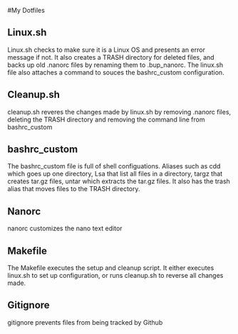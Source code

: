 #My Dotfiles
## Linux.sh
Linux.sh checks to make sure it is a Linux OS and presents an error message if not. It also creates a TRASH directory for deleted files, and backs up old .nanorc files by renaming them to .bup_nanorc. The linux.sh file also attaches a command to souces the bashrc_custom configuration.
## Cleanup.sh
cleanup.sh reveres the changes made by linux.sh by removing .nanorc files, deleting the TRASH directory and removing the command line from bashrc_custom
## bashrc_custom
The bashrc_custom file is full of shell configuations. Aliases such as cdd which goes up one directory, Lsa that list all files in a directory, targz that creates tar.gz files, untar which extracts the tar.gz files. It also has the trash alias that moves files to the TRASH directory.
## Nanorc 
nanorc customizes the nano text editor 
## Makefile
The Makefile executes the setup and cleanup script. It either executes linux.sh to set up configuration, or runs cleanup.sh to reverse all changes made.
## Gitignore
gitignore prevents files from being tracked by Github
